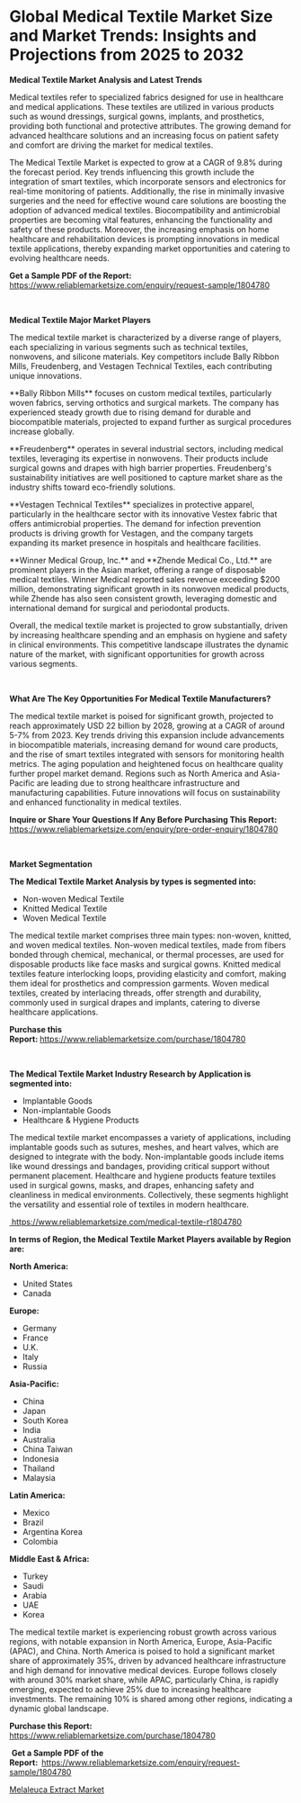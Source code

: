 <p><h1>Global Medical Textile Market Size and Market Trends: Insights and Projections from 2025 to 2032</h1></p><p><strong>Medical Textile Market Analysis and Latest Trends</strong></p>
<p><p>Medical textiles refer to specialized fabrics designed for use in healthcare and medical applications. These textiles are utilized in various products such as wound dressings, surgical gowns, implants, and prosthetics, providing both functional and protective attributes. The growing demand for advanced healthcare solutions and an increasing focus on patient safety and comfort are driving the market for medical textiles.</p><p>The Medical Textile Market is expected to grow at a CAGR of 9.8% during the forecast period. Key trends influencing this growth include the integration of smart textiles, which incorporate sensors and electronics for real-time monitoring of patients. Additionally, the rise in minimally invasive surgeries and the need for effective wound care solutions are boosting the adoption of advanced medical textiles. Biocompatibility and antimicrobial properties are becoming vital features, enhancing the functionality and safety of these products. Moreover, the increasing emphasis on home healthcare and rehabilitation devices is prompting innovations in medical textile applications, thereby expanding market opportunities and catering to evolving healthcare needs.</p></p>
<p><strong>Get a Sample PDF of the Report:&nbsp;</strong> <a href="https://www.reliablemarketsize.com/enquiry/request-sample/1804780?utm_campaign=2778&utm_medium=2&utm_source=Github&utm_content=ia&utm_term=08032025&utm_id=medical-textile">https://www.reliablemarketsize.com/enquiry/request-sample/1804780</a></p>
<p>&nbsp;</p>
<p><strong>Medical Textile Major Market Players</strong></p>
<p><p>The medical textile market is characterized by a diverse range of players, each specializing in various segments such as technical textiles, nonwovens, and silicone materials. Key competitors include Bally Ribbon Mills, Freudenberg, and Vestagen Technical Textiles, each contributing unique innovations.</p><p>**Bally Ribbon Mills** focuses on custom medical textiles, particularly woven fabrics, serving orthotics and surgical markets. The company has experienced steady growth due to rising demand for durable and biocompatible materials, projected to expand further as surgical procedures increase globally.</p><p>**Freudenberg** operates in several industrial sectors, including medical textiles, leveraging its expertise in nonwovens. Their products include surgical gowns and drapes with high barrier properties. Freudenberg's sustainability initiatives are well positioned to capture market share as the industry shifts toward eco-friendly solutions.</p><p>**Vestagen Technical Textiles** specializes in protective apparel, particularly in the healthcare sector with its innovative Vestex fabric that offers antimicrobial properties. The demand for infection prevention products is driving growth for Vestagen, and the company targets expanding its market presence in hospitals and healthcare facilities.</p><p>**Winner Medical Group, Inc.** and **Zhende Medical Co., Ltd.** are prominent players in the Asian market, offering a range of disposable medical textiles. Winner Medical reported sales revenue exceeding $200 million, demonstrating significant growth in its nonwoven medical products, while Zhende has also seen consistent growth, leveraging domestic and international demand for surgical and periodontal products.</p><p>Overall, the medical textile market is projected to grow substantially, driven by increasing healthcare spending and an emphasis on hygiene and safety in clinical environments. This competitive landscape illustrates the dynamic nature of the market, with significant opportunities for growth across various segments.</p></p>
<p>&nbsp;</p>
<p><strong>What Are The Key Opportunities For Medical Textile Manufacturers?</strong></p>
<p><p>The medical textile market is poised for significant growth, projected to reach approximately USD 22 billion by 2028, growing at a CAGR of around 5-7% from 2023. Key trends driving this expansion include advancements in biocompatible materials, increasing demand for wound care products, and the rise of smart textiles integrated with sensors for monitoring health metrics. The aging population and heightened focus on healthcare quality further propel market demand. Regions such as North America and Asia-Pacific are leading due to strong healthcare infrastructure and manufacturing capabilities. Future innovations will focus on sustainability and enhanced functionality in medical textiles.</p></p>
<p><strong>Inquire or Share Your Questions If Any Before Purchasing This Report:</strong> <a href="https://www.reliablemarketsize.com/enquiry/pre-order-enquiry/1804780?utm_campaign=2778&utm_medium=2&utm_source=Github&utm_content=ia&utm_term=08032025&utm_id=medical-textile">https://www.reliablemarketsize.com/enquiry/pre-order-enquiry/1804780</a></p>
<p>&nbsp;</p>
<p><strong>Market Segmentation</strong></p>
<p><strong>The Medical Textile Market Analysis by types is segmented into:</strong></p>
<p><ul><li>Non-woven Medical Textile</li><li>Knitted Medical Textile</li><li>Woven Medical Textile</li></ul></p>
<p><p>The medical textile market comprises three main types: non-woven, knitted, and woven medical textiles. Non-woven medical textiles, made from fibers bonded through chemical, mechanical, or thermal processes, are used for disposable products like face masks and surgical gowns. Knitted medical textiles feature interlocking loops, providing elasticity and comfort, making them ideal for prosthetics and compression garments. Woven medical textiles, created by interlacing threads, offer strength and durability, commonly used in surgical drapes and implants, catering to diverse healthcare applications.</p></p>
<p><strong>Purchase this Report:&nbsp;</strong><a href="https://www.reliablemarketsize.com/purchase/1804780?utm_campaign=2778&utm_medium=2&utm_source=Github&utm_content=ia&utm_term=08032025&utm_id=medical-textile">https://www.reliablemarketsize.com/purchase/1804780</a></p>
<p>&nbsp;</p>
<p><strong>The Medical Textile Market Industry Research by Application is segmented into:</strong></p>
<p><ul><li>Implantable Goods</li><li>Non-implantable Goods</li><li>Healthcare & Hygiene Products</li></ul></p>
<p><p>The medical textile market encompasses a variety of applications, including implantable goods such as sutures, meshes, and heart valves, which are designed to integrate with the body. Non-implantable goods include items like wound dressings and bandages, providing critical support without permanent placement. Healthcare and hygiene products feature textiles used in surgical gowns, masks, and drapes, enhancing safety and cleanliness in medical environments. Collectively, these segments highlight the versatility and essential role of textiles in modern healthcare.</p></p>
<p><a href="https://www.reliablemarketsize.com/medical-textile-r1804780?utm_campaign=2778&utm_medium=2&utm_source=Github&utm_content=ia&utm_term=08032025&utm_id=medical-textile">&nbsp;https://www.reliablemarketsize.com/medical-textile-r1804780</a></p>
<p><strong>In terms of Region, the Medical Textile Market Players available by Region are:</strong></p>
<p>
    <p> <strong> North America: </strong>
        <ul>
            <li>United States</li>
            <li>Canada</li>
        </ul>
        </p> 
    <p> <strong> Europe: </strong>
        <ul>
            <li>Germany</li>
            <li>France</li>
            <li>U.K.</li>
            <li>Italy</li>
            <li>Russia</li>
        </ul>
        </p> 
    <p> <strong> Asia-Pacific: </strong>
        <ul>
            <li>China</li>
            <li>Japan</li>
            <li>South Korea</li>
            <li>India</li>
            <li>Australia</li>
            <li>China Taiwan</li>
            <li>Indonesia</li>
            <li>Thailand</li>
            <li>Malaysia</li>
        </ul>
        </p> 
    <p> <strong> Latin America: </strong>
        <ul>
            <li>Mexico</li>
            <li>Brazil</li>
            <li>Argentina Korea</li>
            <li>Colombia</li>
        </ul>
        </p> 
    <p> <strong> Middle East & Africa: </strong>
        <ul>
            <li>Turkey</li>
            <li>Saudi</li>
            <li>Arabia</li>
            <li>UAE</li>
            <li>Korea</li>
        </ul>
    </p>
    </p>
<p><p>The medical textile market is experiencing robust growth across various regions, with notable expansion in North America, Europe, Asia-Pacific (APAC), and China. North America is poised to hold a significant market share of approximately 35%, driven by advanced healthcare infrastructure and high demand for innovative medical devices. Europe follows closely with around 30% market share, while APAC, particularly China, is rapidly emerging, expected to achieve 25% due to increasing healthcare investments. The remaining 10% is shared among other regions, indicating a dynamic global landscape.</p></p>
<p><strong>Purchase this Report: </strong><a href="https://www.reliablemarketsize.com/purchase/1804780?utm_campaign=2778&utm_medium=2&utm_source=Github&utm_content=ia&utm_term=08032025&utm_id=medical-textile">https://www.reliablemarketsize.com/purchase/1804780</a></p>
<p>&nbsp;<strong>Get a Sample PDF of the Report:&nbsp;&nbsp;</strong><a href="https://www.reliablemarketsize.com/enquiry/request-sample/1804780?utm_campaign=2778&utm_medium=2&utm_source=Github&utm_content=ia&utm_term=08032025&utm_id=medical-textile">https://www.reliablemarketsize.com/enquiry/request-sample/1804780</a></p>
<p><strong></strong></p>
<p><p><a href="https://github.com/pimanoruman/Market-Research-Report-List-1/blob/main/melaleuca-extract-market.md?utm_campaign=2778&utm_medium=2&utm_source=Github&utm_content=ia&utm_term=08032025&utm_id=medical-textile">Melaleuca Extract Market</a></p></p>